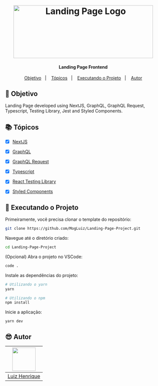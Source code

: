 <h1 align="center">
    <img alt="Landing Page Logo" width="450" height="170" src="https://user-images.githubusercontent.com/58401291/164558188-226646bc-7539-44bd-8467-ce1073cf073d.png" />
    <br>
</h1>


<h4 align="center">
Landing Page Frontend
</h4>


<p align="center">
   <a href="#dart-objetivo">Objetivo</a>&nbsp;&nbsp;&nbsp;|&nbsp;&nbsp;&nbsp;
  <a href="#books-tópicos">Tópicos</a>&nbsp;&nbsp;&nbsp;|&nbsp;&nbsp;&nbsp;
  <a href="#rocket-executando-o-projeto">Executando o Projeto</a>&nbsp;&nbsp;&nbsp;|&nbsp;&nbsp;&nbsp;
  <a href="#sunglasses-autor">Autor</a>
</p>



## :dart: Objetivo

<p>
   Landing Page developed using NextJS, GraphQL, GraphQL Request, Typescript, Testing Library, Jest and Styled Components.
</p>


## :books: Tópicos

-   [x] [NextJS](https://nextjs.org/docs)
-   [x] [GraphQL](https://graphql.org/learn/)
-   [x] [GraphQL Request](https://github.com/prisma-labs/graphql-request)
-   [x] [Typescript](https://stitches.dev/docs/variants)
-   [x] [React Testing Library](https://testing-library.com/docs/react-testing-library/intro/)
-   [x] [Styled Components](https://styled-components.com/docs)


## :rocket: Executando o Projeto

Primeiramente, você precisa clonar o template do repositório:

```sh
git clone https://github.com/MogLuiz/Landing-Page-Project.git
```

Navegue até o diretório criado:

```sh
cd Landing-Page-Project
```

(Opcional) Abra o projeto no VSCode:

```sh
code .
```

Instale as dependências do projeto:

```sh
# Utilizando o yarn
yarn

# Utilizando o npm
npm install
```

Inicie a aplicação:

```sh
yarn dev
```

## :sunglasses: Autor

| [<img src="https://avatars.githubusercontent.com/u/58401291?v=4" width="75px;"/>][1] |
| :-------------------------------------------------------------------: |
|                         [Luiz Henrique][1]                          |

[1]: https://github.com/MogLuiz
